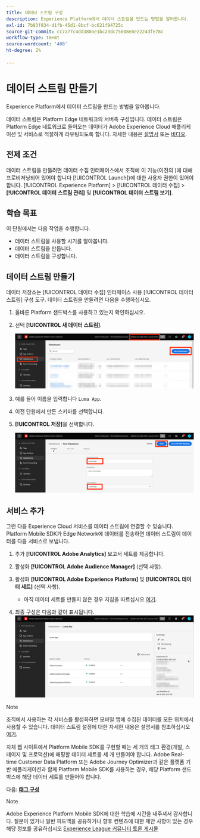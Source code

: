 ```yaml
---
title: 데이터 스트림 구성
description: Experience Platform에서 데이터 스트림을 만드는 방법을 알아봅니다.
exl-id: 7b83f834-d1fb-45d1-8bcf-bc621f94725c
source-git-commit: cc7a77c4dd380ae1bc23dc75608e8e2224dfe78c
workflow-type: tm+mt
source-wordcount: '408'
ht-degree: 2%

---
```


# 데이터 스트림 만들기

Experience Platform에서 데이터 스트림을 만드는 방법을 알아봅니다.

데이터 스트림은 Platform Edge 네트워크의 서버측 구성입니다.  데이터 스트림은 Platform Edge 네트워크로 들어오는 데이터가 Adobe Experience Cloud 애플리케이션 및 서비스로 적절하게 라우팅되도록 합니다. 자세한 내용은 [설명서](https://experienceleague.adobe.com/docs/experience-platform/edge/fundamentals/datastreams.html) 또는 [비디오](https://experienceleague.adobe.com/docs/platform-learn/data-collection/edge-network/configure-datastreams.html?lang=ko).

## 전제 조건

데이터 스트림을 만들려면 데이터 수집 인터페이스에서 조직에 이 기능(이전의 )에 대해 프로비저닝되어 있어야 합니다 [!UICONTROL Launch])에 대한 사용자 권한이 있어야 합니다. [!UICONTROL Experience Platform] > [!UICONTROL 데이터 수집] > **[!UICONTROL 데이터 스트림 관리]** 및 **[!UICONTROL 데이터 스트림 보기]**.

## 학습 목표

이 단원에서는 다음 작업을 수행합니다.

* 데이터 스트림을 사용할 시기를 알아봅니다.
* 데이터 스트림을 만듭니다.
* 데이터 스트림을 구성합니다.

## 데이터 스트림 만들기

데이터 저장소는 [!UICONTROL 데이터 수집] 인터페이스 사용 [!UICONTROL 데이터 스트림] 구성 도구. 데이터 스트림을 만들려면 다음을 수행하십시오.

1. 올바른 Platform 샌드박스를 사용하고 있는지 확인하십시오.
1. 선택 **[!UICONTROL 새 데이터 스트림]**.

   ![데이터 세트 홈](assets/mobile-datastream-new.png)

1. 예를 들어 이름을 입력합니다 `Luma App`.
1. 이전 단원에서 만든 스키마를 선택합니다.
1. **[!UICONTROL 저장]**&#x200B;을 선택합니다.

   ![새 데이터 세트](assets/mobile-datastream-name.png)


## 서비스 추가

그런 다음 Experience Cloud 서비스를 데이터 스트림에 연결할 수 있습니다. Platform Mobile SDK가 Edge Network에 데이터를 전송하면 데이터 스트림이 데이터를 다음 서비스로 보냅니다.

1. 추가 **[!UICONTROL Adobe Analytics]** 보고서 세트를 제공합니다.

1. 활성화 **[!UICONTROL Adobe Audience Manager]** (선택 사항).

1. 활성화 **[!UICONTROL Adobe Experience Platform]** 및 **[!UICONTROL 데이터 세트]** (선택 사항).
   * 아직 데이터 세트를 만들지 않은 경우 지침을 따르십시오 [여기](platform.md).

1. 최종 구성은 다음과 같이 표시됩니다.
   ![데이터 스트림 설정](assets/mobile-datastream-settings.png)


>[!NOTE]
>
>조직에서 사용하는 각 서비스를 활성화하면 모바일 앱에 수집된 데이터를 모든 위치에서 사용할 수 있습니다. 데이터 스트림 설정에 대한 자세한 내용은 설명서를 참조하십시오 [여기](https://experienceleague.adobe.com/docs/experience-platform/edge/fundamentals/datastreams.html#adobe-experience-platform-settings).

자체 웹 사이트에서 Platform Mobile SDK를 구현할 때는 세 개의 태그 환경(개발, 스테이지 및 프로덕션)에 매핑할 데이터 세트를 세 개 만들어야 합니다. Adobe Real-time Customer Data Platform 또는 Adobe Journey Optimizer과 같은 플랫폼 기반 애플리케이션과 함께 Platform Mobile SDK를 사용하는 경우, 해당 Platform 샌드박스에 해당 데이터 세트를 만들어야 합니다.

다음: **[태그 구성](configure-tags.md)**

>[!NOTE]
>
>Adobe Experience Platform Mobile SDK에 대한 학습에 시간을 내주셔서 감사합니다. 질문이 있거나 일반 피드백을 공유하거나 향후 컨텐츠에 대한 제안 사항이 있는 경우 해당 정보를 공유하십시오 [Experience League 커뮤니티 토론 게시물](https://experienceleaguecommunities.adobe.com/t5/adobe-experience-platform-launch/tutorial-discussion-implement-adobe-experience-cloud-in-mobile/td-p/443796)
